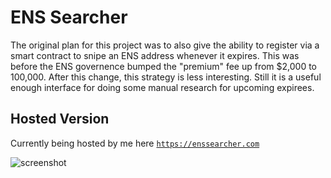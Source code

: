 # ENS Searcher

The original plan for this project was to also give the ability to register via a smart contract to snipe an ENS address whenever it expires. This was before the ENS governence bumped the "premium" fee up from $2,000 to 100,000. After this change, this strategy is less interesting. Still it is a useful enough interface for doing some manual research for upcoming expirees. 

## Hosted Version
Currently being hosted by me here [`https://enssearcher.com`](https://enssearcher.com)

![screenshot](/ens-searcher-frontend/assets/screenshot-scores.png)